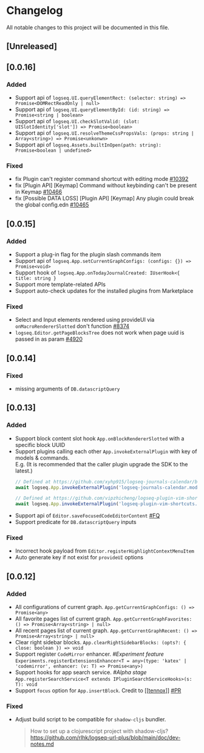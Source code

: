 # Changelog

All notable changes to this project will be documented in this file.

## [Unreleased]

## [0.0.16]
### Added
- Support api of `logseq.UI.queryElementRect: (selector: string) => Promise<DOMRectReadOnly | null>`
- Support api of `logseq.UI.queryElementById: (id: string) => Promise<string | boolean>`
- Support api of `logseq.UI.checkSlotValid: (slot: UISlotIdentity['slot']) => Promise<boolean>`
- Support api of `logseq.UI.resolveThemeCssPropsVals: (props: string | Array<string>) => Promise<unkonwn>`
- Support api of `logseq.Assets.builtInOpen(path: string): Promise<boolean | undefined>`

### Fixed
- fix Plugin can't register command shortcut with editing mode [#10392](https://github.com/logseq/logseq/issues/10392)
- fix [Plugin API] [Keymap] Command without keybinding can't be present in Keymap [#10466](https://github.com/logseq/logseq/issues/10466)
- fix [Possible DATA LOSS] [Plugin API] [Keymap] Any plugin could break the global config.edn [#10465](https://github.com/logseq/logseq/issues/10465)
 
## [0.0.15]
### Added
- Support a plug-in flag for the plugin slash commands item
- Support api of `logseq.App.setCurrentGraphConfigs: (configs: {}) => Promise<void>`
- Support hook of `logseq.App.onTodayJournalCreated: IUserHook<{ title: string }`
- Support more template-related APIs
- Support auto-check updates for the installed plugins from Marketplace
 
### Fixed
- Select and Input elements rendered using provideUI via `onMacroRendererSlotted` don't function [#8374](https://github.com/logseq/logseq/issues/8374)
- `logseq.Editor.getPageBlocksTree` does not work when page uuid is passed in as param [#4920](https://github.com/logseq/logseq/issues/4920)


## [0.0.14]

### Fixed
- missing arguments of `DB.datascriptQuery`

## [0.0.13]

### Added
- Support block content slot hook `App.onBlockRendererSlotted` with a specific block UUID
- Support plugins calling each other `App.invokeExternalPlugin` with key of models & commands.  
  E.g. (It is recommended that the caller plugin upgrade the SDK to the latest.)
  ```typescript
  // Defined at https://github.com/xyhp915/logseq-journals-calendar/blob/main/src/main.js#L74
  await logseq.App.invokeExternalPlugin('logseq-journals-calendar.models.goToToday')
  
  // Defined at https://github.com/vipzhicheng/logseq-plugin-vim-shortcuts/blob/bec05aeee8/src/keybindings/down.ts#L20
  await logseq.App.invokeExternalPlugin('logseq-plugin-vim-shortcuts.commands.vim-shortcut-down-0')
  ```
- Support api of `Editor.saveFocusedCodeEditorContent` [#FQ](https://github.com/logseq/logseq/issues/7714)
- Support predicate for `DB.datascriptQuery` inputs

### Fixed
- Incorrect hook payload from `Editor.registerHighlightContextMenuItem`
- Auto generate key if not exist for `provideUI` options

## [0.0.12]

### Added

- All configurations of current graph.
  `App.getCurrentGraphConfigs: () => Promise<any>`
- All favorite pages list of current graph.
  `App.getCurrentGraphFavorites: () => Promise<Array<string> | null>`
- All recent pages list of current graph.
  `App.getCurrentGraphRecent: () => Promise<Array<string> | null>`
- Clear right sidebar blocks.
  `App.clearRightSidebarBlocks: (opts?: { close: boolean }) => void`
- Support register `CodeMirror` enhancer. _#Experiment feature_
  `Experiments.registerExtensionsEnhancer<T = any>(type: 'katex' | 'codemirror', enhancer: (v: T) => Promise<any>)`
- Support hooks for app search service. _#Alpha stage_
  `App.registerSearchService<T extends IPluginSearchServiceHooks>(s: T): void`
- Support `focus` option for `App.insertBlock`. Credit
  to [[[tennox](https://github.com/tennox)]] [#PR](https://github.com/logseq/logseq/commit/4217057a44de65e5c64be37857af2fb4e9534b24)

### Fixed

- Adjust build script to be compatible for `shadow-cljs` bundler.
  > How to set up a clojurescript project with shadow-cljs?
  > https://github.com/rlhk/logseq-url-plus/blob/main/doc/dev-notes.md